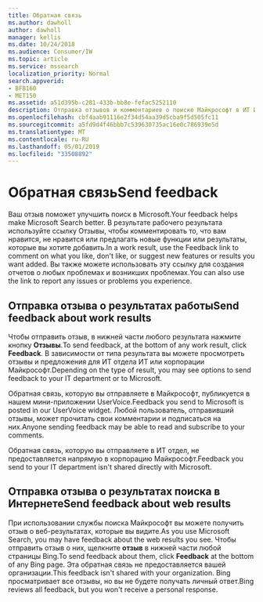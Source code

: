 ```yaml
---
title: Обратная связь
ms.author: dawholl
author: dawholl
manager: kellis
ms.date: 10/24/2018
ms.audience: Consumer/IW
ms.topic: article
ms.service: mssearch
localization_priority: Normal
search.appverid:
- BFB160
- MET150
ms.assetid: a51d395b-c281-433b-bb8e-fefac5252110
description: Отправка отзывов и комментариев о поиске Майкрософт в ИТ ИТ отделу или корпорации Майкрософт
ms.openlocfilehash: cbf4aab91116e2f34d54aa39d5cba9f5d505fc11
ms.sourcegitcommit: a5fd9d4f46bbb7c539630735ac16e0c786939e5d
ms.translationtype: MT
ms.contentlocale: ru-RU
ms.lasthandoff: 05/01/2019
ms.locfileid: "33508892"
---
```

# <a name="send-feedback"></a><span data-ttu-id="b673b-103">Обратная связь</span><span class="sxs-lookup"><span data-stu-id="b673b-103">Send feedback</span></span>

<span data-ttu-id="b673b-104">Ваш отзыв поможет улучшить поиск в Microsoft.</span><span class="sxs-lookup"><span data-stu-id="b673b-104">Your feedback helps make Microsoft Search better.</span></span> <span data-ttu-id="b673b-105">В результате рабочего результата используйте ссылку Отзывы, чтобы комментировать то, что вам нравится, не нравится или предлагать новые функции или результаты, которые вы хотите добавить.</span><span class="sxs-lookup"><span data-stu-id="b673b-105">In a work result, use the Feedback link to comment on what you like, don't like, or suggest new features or results you want added.</span></span> <span data-ttu-id="b673b-106">Вы также можете использовать эту ссылку для создания отчетов о любых проблемах и возникших проблемах.</span><span class="sxs-lookup"><span data-stu-id="b673b-106">You can also use the link to report any issues or problems you experience.</span></span>
  
## <a name="send-feedback-about-work-results"></a><span data-ttu-id="b673b-107">Отправка отзыва о результатах работы</span><span class="sxs-lookup"><span data-stu-id="b673b-107">Send feedback about work results</span></span>

<span data-ttu-id="b673b-108">Чтобы отправить отзыв, в нижней части любого результата нажмите кнопку **Отзывы**.</span><span class="sxs-lookup"><span data-stu-id="b673b-108">To send feedback, at the bottom of any work result, click **Feedback**.</span></span> <span data-ttu-id="b673b-109">В зависимости от типа результата вы можете просмотреть отзывы и предложения для ИТ отдела ИТ или корпорации Майкрософт.</span><span class="sxs-lookup"><span data-stu-id="b673b-109">Depending on the type of result, you may see options to send feedback to your IT department or to Microsoft.</span></span>
  
<span data-ttu-id="b673b-110">Обратная связь, которую вы отправляете в Майкрософт, публикуется в нашем мини-приложении UserVoice.</span><span class="sxs-lookup"><span data-stu-id="b673b-110">Feedback you send to Microsoft is posted in our UserVoice widget.</span></span> <span data-ttu-id="b673b-111">Любой пользователь, отправивший отзывы, может прочитать свои комментарии и подписаться на них.</span><span class="sxs-lookup"><span data-stu-id="b673b-111">Anyone sending feedback may be able to read and subscribe to your comments.</span></span>
  
<span data-ttu-id="b673b-112">Обратная связь, которую вы отправляете в ИТ отдел, не предоставляется напрямую в корпорацию Майкрософт.</span><span class="sxs-lookup"><span data-stu-id="b673b-112">Feedback you send to your IT department isn't shared directly with Microsoft.</span></span>
  
## <a name="send-feedback-about-web-results"></a><span data-ttu-id="b673b-113">Отправка отзыва о результатах поиска в Интернете</span><span class="sxs-lookup"><span data-stu-id="b673b-113">Send feedback about web results</span></span>

<span data-ttu-id="b673b-114">При использовании службы поиска Майкрософт вы можете получить отзыв о веб-результатах, которые вы видите.</span><span class="sxs-lookup"><span data-stu-id="b673b-114">As you use Microsoft Search, you may have feedback about the web results you see.</span></span> <span data-ttu-id="b673b-115">Чтобы отправить отзыв о них, щелкните **отзыв** в нижней части любой страницы Bing.</span><span class="sxs-lookup"><span data-stu-id="b673b-115">To send feedback about them, click **Feedback** at the bottom of any Bing page.</span></span> <span data-ttu-id="b673b-116">Эта обратная связь не предоставляется вашей организации.</span><span class="sxs-lookup"><span data-stu-id="b673b-116">This feedback isn't shared with your organization.</span></span> <span data-ttu-id="b673b-117">Bing просматривает все отзывы, но вы не будете получать личный ответ.</span><span class="sxs-lookup"><span data-stu-id="b673b-117">Bing reviews all feedback, but you won't receive a personal response.</span></span> 

  

